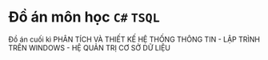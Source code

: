 # Đồ án môn học `C#` `TSQL`
Đồ án cuối kì PHÂN TÍCH VÀ THIẾT KẾ HỆ THỐNG THÔNG TIN - LẬP TRÌNH TRÊN WINDOWS - HỆ QUẢN TRỊ CƠ SỞ DỮ LIỆU
